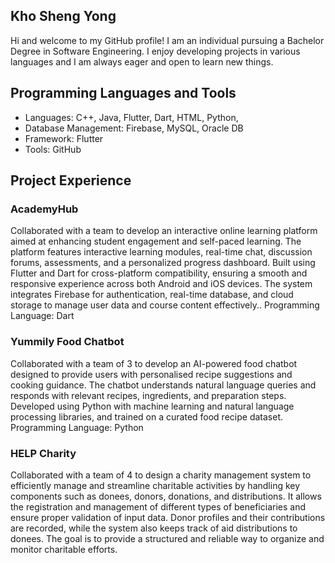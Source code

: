 ## Kho Sheng Yong

<text> Hi and welcome to my GitHub profile! I am an individual pursuing a Bachelor Degree in Software Engineering. I enjoy developing projects in various languages and I am always eager and open to learn new things. </text>

## Programming Languages and Tools
- Languages: C++, Java, Flutter, Dart, HTML, Python, 
- Database Management: Firebase, MySQL, Oracle DB
- Framework: Flutter
- Tools: GitHub

## Project Experience
<h3>AcademyHub</h3>
<text>Collaborated with a team to develop an interactive online learning platform aimed at enhancing student engagement and self-paced learning. The platform features interactive learning modules, real-time chat, discussion forums, assessments, and a personalized progress dashboard. Built using Flutter and Dart for cross-platform compatibility, ensuring a smooth and responsive experience across both Android and iOS devices. The system integrates Firebase for authentication, real-time database, and cloud storage to manage user data and course content effectively..</text> 
<text> Programming Language: Dart</text><br/>

<h3>Yummily Food Chatbot</h3>
<text>Collaborated with a team of 3 to develop an AI-powered food chatbot designed to provide users with personalised recipe suggestions and cooking guidance. The chatbot understands natural language queries and responds with relevant recipes, ingredients, and preparation steps. Developed using Python with machine learning and natural language processing libraries, and trained on a curated food recipe dataset.</text> 
<text> Programming Language: Python</text><br/>

<h3>HELP Charity</h3> 
<text>Collaborated with a team of 4 to design a charity management system to efficiently manage and streamline charitable activities by handling key components such as donees, donors, donations, and distributions. It allows the registration and management of different types of beneficiaries and ensure proper validation of input data. Donor profiles and their contributions are recorded, while the system also keeps track of aid distributions to donees. The goal is to provide a structured and reliable way to organize and monitor charitable efforts.</text>

  
  
